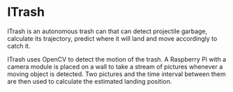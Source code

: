 # ITrash

ITrash is an autonomous trash can that can detect projectile garbage, calculate its trajectory, predict where it will land and move accordingly to catch it.

ITrash uses OpenCV to detect the motion of the trash. A Raspberry Pi with a camera module is placed on a wall to take a stream of pictures whenever a moving object is detected. Two pictures and the time interval between them are then used to calculate the estimated landing position.

